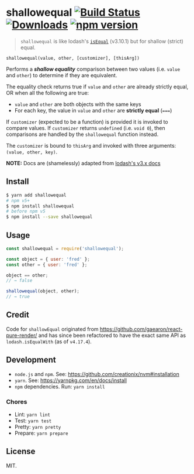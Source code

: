 # shallowequal [![Build Status](https://travis-ci.org/dashed/shallowequal.svg)](https://travis-ci.org/dashed/shallowequal) [![Downloads](https://img.shields.io/npm/dm/shallowequal.svg)](https://npmjs.com/shallowequal) [![npm version](https://img.shields.io/npm/v/shallowequal.svg?style=flat)](https://www.npmjs.com/package/shallowequal)

> `shallowequal` is like lodash's [`isEqual`](https://lodash.com/docs/3.10.1#isEqual) (v3.10.1) but for shallow (strict) equal.

`shallowequal(value, other, [customizer], [thisArg])`

Performs a **_shallow equality_** comparison between two values (i.e. `value` and `other`) to determine if they are equivalent.

The equality check returns true if `value` and `other` are already strictly equal, OR when all the following are true:

- `value` and `other` are both objects with the same keys
- For each key, the value in `value` and `other` are **strictly equal** (`===`)

If `customizer` (expected to be a function) is provided it is invoked to compare values. If `customizer` returns `undefined` (i.e. `void 0`), then comparisons are handled by the `shallowequal` function instead.

The `customizer` is bound to `thisArg` and invoked with three arguments: `(value, other, key)`.

**NOTE:** Docs are (shamelessly) adapted from [lodash's v3.x docs](https://lodash.com/docs/3.10.1#isEqual)

## Install

```sh
$ yarn add shallowequal
# npm v5+
$ npm install shallowequal
# before npm v5
$ npm install --save shallowequal
```

## Usage

```js
const shallowequal = require('shallowequal');

const object = { user: 'fred' };
const other = { user: 'fred' };

object == other;
// → false

shallowequal(object, other);
// → true
```

## Credit

Code for `shallowEqual` originated from https://github.com/gaearon/react-pure-render/ and has since been refactored to have the exact same API as `lodash.isEqualWith` (as of `v4.17.4`).

## Development

- `node.js` and `npm`. See: https://github.com/creationix/nvm#installation
- `yarn`. See: https://yarnpkg.com/en/docs/install
- `npm` dependencies. Run: `yarn install`

### Chores

- Lint: `yarn lint`
- Test: `yarn test`
- Pretty: `yarn pretty`
- Prepare: `yarn prepare`

## License

MIT.
